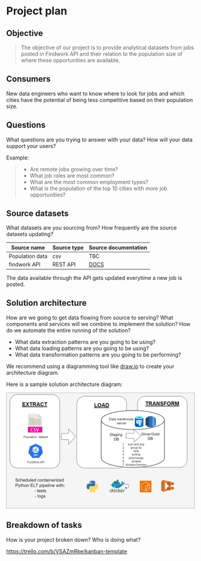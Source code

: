 # Project plan

## Objective

> The objective of our project is to provide analytical datasets from jobs posted in Findwork API and their relation to the population size of where these opportunities are available.

## Consumers

New data engineers who want to know where to look for jobs and which cities have the potential of being less competitive based on their population size.

## Questions

What questions are you trying to answer with your data? How will your data support your users?

Example:

> - Are remote jobs growing over time?
> - What job roles are most common?
> - What are the most common employment types?
> - What is the population of the top 10 cities with more job opportunities? 

## Source datasets

What datasets are you sourcing from? How frequently are the source datasets updating?


| Source name | Source type | Source documentation |
| - | - | - |
| Population data | csv | TBC |
| findwork API | REST API | [DOCS](https://findwork.dev/developers/#api-key) |

The data available through the API gets updated everytime a new job is posted.

## Solution architecture

How are we going to get data flowing from source to serving? What components and services will we combine to implement the solution? How do we automate the entire running of the solution?

- What data extraction patterns are you going to be using?
- What data loading patterns are you going to be using?
- What data transformation patterns are you going to be performing?

We recommend using a diagramming tool like [draw.io](https://draw.io/) to create your architecture diagram.

Here is a sample solution architecture diagram:

![images/sample-solution-architecture-diagram.png](images/sample-solution-architecture-diagram.png)

## Breakdown of tasks

How is your project broken down? Who is doing what?

https://trello.com/b/VSAZmRke/kanban-template
